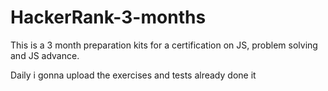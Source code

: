 # HackerRank-3-months

This is a 3 month preparation kits for a certification on JS, problem solving and JS advance.

Daily i gonna upload the exercises and tests already done it
